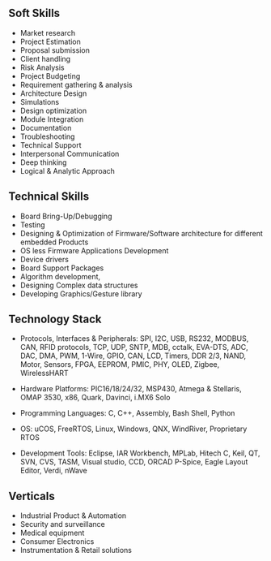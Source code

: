 
## Soft Skills
- Market research
- Project Estimation
- Proposal submission
- Client handling
- Risk Analysis
- Project Budgeting
- Requirement gathering & analysis
- Architecture Design
- Simulations
- Design optimization
- Module Integration
- Documentation
- Troubleshooting
- Technical Support
- Interpersonal Communication
- Deep thinking
- Logical & Analytic Approach

## Technical Skills
- Board Bring-Up/Debugging
- Testing
-	Designing & Optimization of Firmware/Software architecture for different embedded Products 
-	OS less Firmware Applications Development
- Device drivers
- Board Support Packages
-	Algorithm development,
- Designing Complex data structures
- Developing Graphics/Gesture library

## Technology Stack
- Protocols, Interfaces & Peripherals: SPI, I2C, USB, RS232, MODBUS, CAN, RFID protocols, TCP, UDP, SNTP, MDB, cctalk, EVA-DTS, ADC, DAC, DMA, PWM, 1-Wire, GPIO, CAN, LCD, Timers, DDR 2/3, NAND, Motor, Sensors, FPGA, EEPROM, PMIC, PHY, OLED, Zigbee, WirelessHART

- Hardware Platforms: PIC16/18/24/32, MSP430, Atmega & Stellaris, OMAP 3530, x86, Quark, Davinci, i.MX6 Solo 

- Programming Languages: C, C++, Assembly, Bash Shell, Python

- OS: uCOS, FreeRTOS, Linux, Windows, QNX, WindRiver, Proprietary RTOS

- Development Tools: Eclipse, IAR Workbench, MPLab, Hitech C, Keil, QT, SVN, CVS, TASM, Visual studio, CCD, ORCAD P-Spice, Eagle Layout Editor, Verdi, nWave

## Verticals
- Industrial Product & Automation
- Security and surveillance
- Medical equipment
- Consumer Electronics
- Instrumentation & Retail solutions
